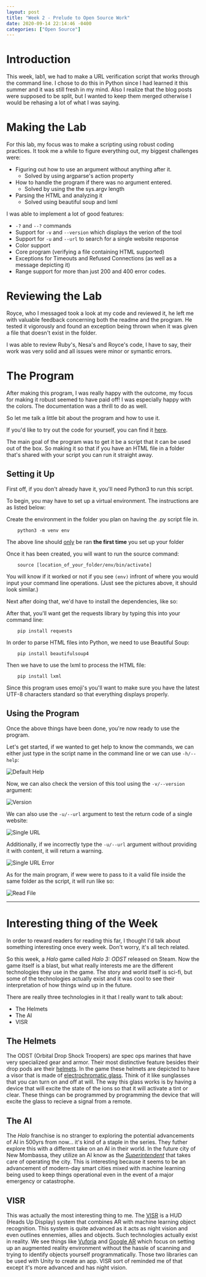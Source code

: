 ```yaml
---
layout: post
title: "Week 2 - Prelude to Open Source Work"
date: 2020-09-14 22:14:46 -0400
categories: ["Open Source"]
---
```


# Introduction

This week, lab1, we had to make a URL verification script that works through the command line. I chose to do this in Python since I had learned it this summer and it was still fresh in my mind. Also I realize that the blog posts were supposed to be split, but I wanted to keep them merged otherwise I would be rehasing a lot of what I was saying.

# Making the Lab

For this lab, my focus was to make a scripting using robust coding practices. It took me a while to figure everything out, my biggest challenges were:

- Figuring out how to use an argument without anything after it.
  - Solved by using argparse's action property
- How to handle the program if there was no argument entered.
  - Solved by using the the sys.argv length
- Parsing the HTML and analyzing it
  - Solved using beautiful soup and lxml

I was able to implement a lot of good features:

- `-?` and `--?` commands
- Support for `-v` and `--version` which displays the verion of the tool
- Support for `-u` and `--url` to search for a single website response
- Color support
- Core program (verifying a file containing HTML supported)
- Exceptions for Timeouts and Refused Connections (as well as a message depicting it)
- Range support for more than just 200 and 400 error codes.

# Reviewing the Lab

Royce, who I messaged took a look at my code and reviewed it, he left me with valuable feedback concerning both the readme and the program. He tested it vigorously and found an exception being thrown when it was given a file that doesn't exist in the folder.

I was able to review Ruby's, Nesa's and Royce's code, I have to say, their work was very solid and all issues were minor or symantic errors.

# The Program

After making this program, I was really happy with the outcome, my focus for making it robust seemed to have paid off! I was especially happy with the colors. The documentation was a thrill to do as well.

So let me talk a little bit about the program and how to use it.

If you'd like to try out the code for yourself, you can find it [here](https://github.com/abhaseen/Verify-URL).

The main goal of the program was to get it be a script that it can be used out of the box. So making it so that if you have an HTML file in a folder that's shared with your script you can run it straight away.

## Setting it Up

First off, if you don't already have it, you'll need Python3 to run this script.

To begin, you may have to set up a virtual environment. The instructions are as listed below:

Create the environment in the folder you plan on having the .py script file in.

```shell
    python3 -m venv env
```

The above line should <u>only</u> be ran **the first time** you set up your folder

Once it has been created, you will want to run the source command:

```shell
    source [location_of_your_folder/env/bin/activate]
```

You will know if it worked or not if you see `(env)` infront of where you would input your command line operations. (Just see the pictures above, it should look similar.)

Next after doing that, we'd have to install the dependencies, like so:

After that, you'll want get the requests library by typing this into your command line:

```shell
    pip install requests
```

In order to parse HTML files into Python, we need to use Beautiful Soup:

```shell
    pip install beautifulsoup4
```

Then we have to use the lxml to process the HTML file:

```shell
    pip install lxml
```

Since this program uses emoji's you'll want to make sure you have the latest UTF-8 characters standard so that everything displays properly.

## Using the Program

Once the above things have been done, you're now ready to use the program.

Let's get started, if we wanted to get help to know the commands, we can either just type in the script name in the command line or we can use `-h/--help`:

![Default Help](https://raw.githubusercontent.com/abhaseen/Verify-URL/master/docs/DefaultHelp.png)

Now, we can also check the version of this tool using the `-v/--version` argument:

![Version](https://raw.githubusercontent.com/abhaseen/Verify-URL/master/docs/Version.png)

We can also use the `-u/--url` argument to test the return code of a single website:

![Single URL](https://raw.githubusercontent.com/abhaseen/Verify-URL/master/docs/SingleURL.png)

Additionally, if we incorrectly type the `-u/--url` argument without providing it with content, it will return a warning.

![Single URL Error](https://raw.githubusercontent.com/abhaseen/Verify-URL/master/docs/SingleURLError.png)

As for the main program, if wew were to pass to it a valid file inside the same folder as the script, it will run like so:

![Read File](https://raw.githubusercontent.com/abhaseen/Verify-URL/master/docs/ReadFile.png)

---

# Interesting thing of the Week

In order to reward readers for reading this far, I thought I'd talk about something interesting once every week. Don't worry, it's all tech related.

So this week, a <i>Halo</i> game called <i>Halo 3: ODST</i> released on Steam. Now the game itself is a blast, but what really interests me are the different technologies they use in the game. The story and world itself is sci-fi, but some of the technologies actually exist and it was cool to see their interpretation of how things wind up in the future.

There are really three technologies in it that I really want to talk about:

- The Helmets
- The AI
- VISR

## The Helmets

The ODST (Orbital Drop Shock Troopers) are spec ops marines that have very specialized gear and armor. Their most distinctive feature besides their drop pods are their [helmets](https://halo.fandom.com/wiki/ODST_battle_armor). In the game these helmets are depicted to have a visor that is made of [electrochromatic glass](https://www.sageglass.com/en/article/what-electrochromic-glass). Think of it like sunglasses that you can turn on and off at will. The way this glass works is by having a device that will excite the state of the ions so that it will activate a tint or clear. These things can be programmed by programming the device that will excite the glass to recieve a signal from a remote.

## The AI

The <i>Halo</i> franchise is no stranger to exploring the potential advancements of AI in 500yrs from now... it's kind of a staple in the series. They futher explore this with a different take on an AI in their world. In the future city of New Mombassa, they utilize an AI know as the <i>[Superintendent](https://halo.fandom.com/wiki/Superintendent)</i> that takes care of operating the city. This is interesting because it seems to be an advancement of modern-day smart cities mixed with machine learning being used to keep things operational even in the event of a major emergency or catastrophe.

## VISR

This was actually the most interesting thing to me. The [VISR](https://halo.fandom.com/wiki/Visual_Intelligence_System,_Reconnaissance) is a HUD (Heads Up Display) system that combines AR with machine learning object recognition. This system is quite advanced as it acts as night vision and even outlines ennemies, allies and objects. Such technologies actually exist in reality. We see things like [Vuforia](https://developer.vuforia.com/) and [Google AR](https://arvr.google.com/ar/) which focus on setting up an augmented reality environment without the hassle of scanning and trying to identify objects yourself programmatically. Those two libraries can be used with Unity to create an app. VISR sort of reminded me of that except it's more advanced and has night vision.
